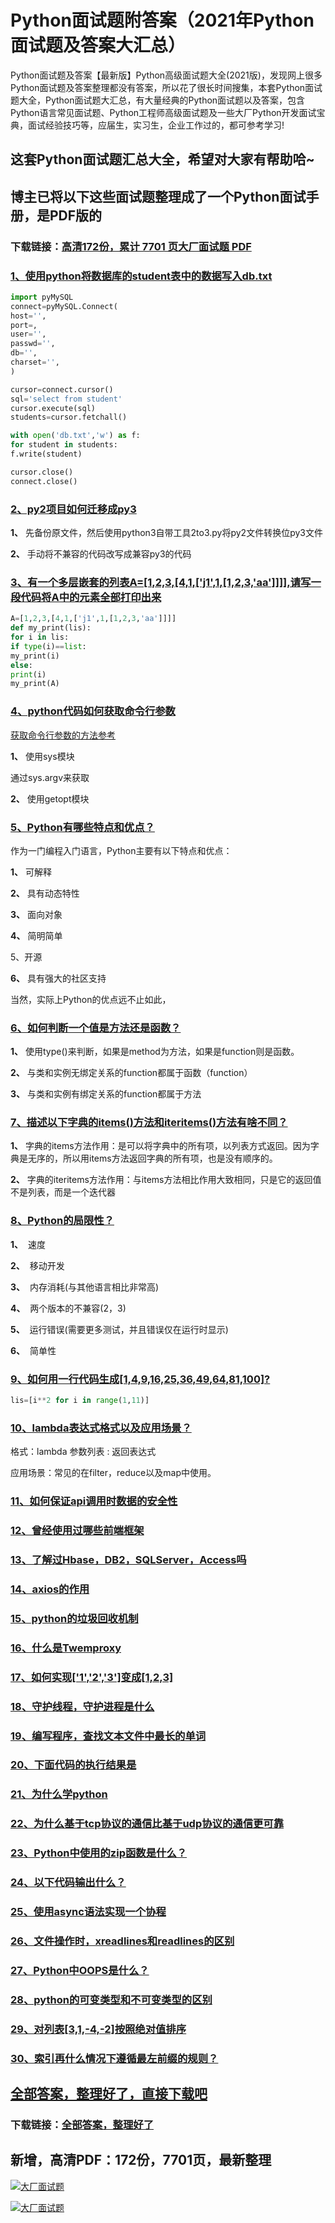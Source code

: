 # Python面试题附答案（2021年Python面试题及答案大汇总）

Python面试题及答案【最新版】Python高级面试题大全(2021版)，发现网上很多Python面试题及答案整理都没有答案，所以花了很长时间搜集，本套Python面试题大全，Python面试题大汇总，有大量经典的Python面试题以及答案，包含Python语言常见面试题、Python工程师高级面试题及一些大厂Python开发面试宝典，面试经验技巧等，应届生，实习生，企业工作过的，都可参考学习!

## 这套Python面试题汇总大全，希望对大家有帮助哈~ 

## 博主已将以下这些面试题整理成了一个Python面试手册，是PDF版的

### 下载链接：[高清172份，累计 7701 页大厂面试题  PDF](https://github.com/javatechnorth/javanorth-itbooks/blob/master/docs/index.md)


### [1、使用python将数据库的student表中的数据写入db.txt](https://gitee.com/souyunku/NewDevBooks/blob/master/docs/Python/Python面试题附答案（2021年Python面试题及答案大汇总）.md#1使用python将数据库的student表中的数据写入dbtxt)  


```python
import pyMySQL
connect=pyMySQL.Connect(
host='',
port=,
user='',
passwd='',
db='',
charset='',
)

cursor=connect.cursor()
sql='select from student'
cursor.execute(sql)
students=cursor.fetchall()

with open('db.txt','w') as f:
for student in students:
f.write(student)

cursor.close()
connect.close()
```


### [2、py2项目如何迁移成py3](https://gitee.com/souyunku/NewDevBooks/blob/master/docs/Python/Python面试题附答案（2021年Python面试题及答案大汇总）.md#2py2项目如何迁移成py3)  


**1、** 先备份原文件，然后使用python3自带工具2to3.py将py2文件转换位py3文件

**2、** 手动将不兼容的代码改写成兼容py3的代码


### [3、有一个多层嵌套的列表A=[1,2,3,[4,1,['j1',1,[1,2,3,'aa']]]],请写一段代码将A中的元素全部打印出来](https://gitee.com/souyunku/NewDevBooks/blob/master/docs/Python/Python面试题附答案（2021年Python面试题及答案大汇总）.md#3有一个多层嵌套的列表a=[1,2,3,[4,1,['j1',1,[1,2,3,'aa']]]],请写一段代码将a中的元素全部打印出来)  


```python
A=[1,2,3,[4,1,['j1',1,[1,2,3,'aa']]]]
def my_print(lis):
for i in lis:
if type(i)==list:
my_print(i)
else:
print(i)
my_print(A)
```


### [4、python代码如何获取命令行参数](https://gitee.com/souyunku/NewDevBooks/blob/master/docs/Python/Python面试题附答案（2021年Python面试题及答案大汇总）.md#4python代码如何获取命令行参数)  


[获取命令行参数的方法参考](https://www.cnblogs.com/ouyangpeng/p/8537616.html)

**1、** 使用sys模块

通过sys.argv来获取

**2、** 使用getopt模块


### [5、Python有哪些特点和优点？](https://gitee.com/souyunku/NewDevBooks/blob/master/docs/Python/Python面试题附答案（2021年Python面试题及答案大汇总）.md#5python有哪些特点和优点)  


作为一门编程入门语言，Python主要有以下特点和优点：

**1、** 可解释

**2、** 具有动态特性

**3、** 面向对象

**4、** 简明简单

5、开源

**6、** 具有强大的社区支持

当然，实际上Python的优点远不止如此，


### [6、如何判断一个值是方法还是函数？](https://gitee.com/souyunku/NewDevBooks/blob/master/docs/Python/Python面试题附答案（2021年Python面试题及答案大汇总）.md#6如何判断一个值是方法还是函数)  


**1、** 使用type()来判断，如果是method为方法，如果是function则是函数。

**2、** 与类和实例无绑定关系的function都属于函数（function）

**3、** 与类和实例有绑定关系的function都属于方法


### [7、描述以下字典的items()方法和iteritems()方法有啥不同？](https://gitee.com/souyunku/NewDevBooks/blob/master/docs/Python/Python面试题附答案（2021年Python面试题及答案大汇总）.md#7描述以下字典的items方法和iteritems方法有啥不同)  


**1、** 字典的items方法作用：是可以将字典中的所有项，以列表方式返回。因为字典是无序的，所以用items方法返回字典的所有项，也是没有顺序的。

**2、** 字典的iteritems方法作用：与items方法相比作用大致相同，只是它的返回值不是列表，而是一个迭代器


### [8、Python的局限性？](https://gitee.com/souyunku/NewDevBooks/blob/master/docs/Python/Python面试题附答案（2021年Python面试题及答案大汇总）.md#8python的局限性)  


**1、**  速度

**2、**  移动开发

**3、**  内存消耗(与其他语言相比非常高)

**4、**  两个版本的不兼容(2，3)

**5、**  运行错误(需要更多测试，并且错误仅在运行时显示)

**6、**  简单性


### [9、如何用一行代码生成[1,4,9,16,25,36,49,64,81,100]?](https://gitee.com/souyunku/NewDevBooks/blob/master/docs/Python/Python面试题附答案（2021年Python面试题及答案大汇总）.md#9如何用一行代码生成[1,4,9,16,25,36,49,64,81,100])  


```python
lis=[i**2 for i in range(1,11)]
```


### [10、lambda表达式格式以及应用场景？](https://gitee.com/souyunku/NewDevBooks/blob/master/docs/Python/Python面试题附答案（2021年Python面试题及答案大汇总）.md#10lambda表达式格式以及应用场景)  


格式：lambda 参数列表 : 返回表达式

应用场景：常见的在filter，reduce以及map中使用。


### [11、如何保证api调用时数据的安全性](https://gitee.com/souyunku/NewDevBooks/blob/master/docs/Python/Python面试题附答案（2021年Python面试题及答案大汇总）.md#11如何保证api调用时数据的安全性)  

### [12、曾经使用过哪些前端框架](https://gitee.com/souyunku/NewDevBooks/blob/master/docs/Python/Python面试题附答案（2021年Python面试题及答案大汇总）.md#12曾经使用过哪些前端框架)  

### [13、了解过Hbase，DB2，SQLServer，Access吗](https://gitee.com/souyunku/NewDevBooks/blob/master/docs/Python/Python面试题附答案（2021年Python面试题及答案大汇总）.md#13了解过hbasedb2sqlserveraccess吗)  

### [14、axios的作用](https://gitee.com/souyunku/NewDevBooks/blob/master/docs/Python/Python面试题附答案（2021年Python面试题及答案大汇总）.md#14axios的作用)  

### [15、python的垃圾回收机制](https://gitee.com/souyunku/NewDevBooks/blob/master/docs/Python/Python面试题附答案（2021年Python面试题及答案大汇总）.md#15python的垃圾回收机制)  

### [16、什么是Twemproxy](https://gitee.com/souyunku/NewDevBooks/blob/master/docs/Python/Python面试题附答案（2021年Python面试题及答案大汇总）.md#16什么是twemproxy)  

### [17、如何实现['1','2','3']变成[1,2,3]](https://gitee.com/souyunku/NewDevBooks/blob/master/docs/Python/Python面试题附答案（2021年Python面试题及答案大汇总）.md#17如何实现['1','2','3']变成[1,2,3])  

### [18、守护线程，守护进程是什么](https://gitee.com/souyunku/NewDevBooks/blob/master/docs/Python/Python面试题附答案（2021年Python面试题及答案大汇总）.md#18守护线程守护进程是什么)  

### [19、编写程序，查找文本文件中最长的单词](https://gitee.com/souyunku/NewDevBooks/blob/master/docs/Python/Python面试题附答案（2021年Python面试题及答案大汇总）.md#19编写程序查找文本文件中最长的单词)  

### [20、下面代码的执行结果是](https://gitee.com/souyunku/NewDevBooks/blob/master/docs/Python/Python面试题附答案（2021年Python面试题及答案大汇总）.md#20下面代码的执行结果是)  

### [21、为什么学python](https://gitee.com/souyunku/NewDevBooks/blob/master/docs/Python/Python面试题附答案（2021年Python面试题及答案大汇总）.md#21为什么学python)  

### [22、为什么基于tcp协议的通信比基于udp协议的通信更可靠](https://gitee.com/souyunku/NewDevBooks/blob/master/docs/Python/Python面试题附答案（2021年Python面试题及答案大汇总）.md#22为什么基于tcp协议的通信比基于udp协议的通信更可靠)  

### [23、Python中使用的zip函数是什么？](https://gitee.com/souyunku/NewDevBooks/blob/master/docs/Python/Python面试题附答案（2021年Python面试题及答案大汇总）.md#23python中使用的zip函数是什么)  

### [24、以下代码输出什么？](https://gitee.com/souyunku/NewDevBooks/blob/master/docs/Python/Python面试题附答案（2021年Python面试题及答案大汇总）.md#24以下代码输出什么)  

### [25、使用async语法实现一个协程](https://gitee.com/souyunku/NewDevBooks/blob/master/docs/Python/Python面试题附答案（2021年Python面试题及答案大汇总）.md#25使用async语法实现一个协程)  

### [26、文件操作时，xreadlines和readlines的区别](https://gitee.com/souyunku/NewDevBooks/blob/master/docs/Python/Python面试题附答案（2021年Python面试题及答案大汇总）.md#26文件操作时xreadlines和readlines的区别)  

### [27、Python中OOPS是什么？](https://gitee.com/souyunku/NewDevBooks/blob/master/docs/Python/Python面试题附答案（2021年Python面试题及答案大汇总）.md#27python中oops是什么)  

### [28、python的可变类型和不可变类型的区别](https://gitee.com/souyunku/NewDevBooks/blob/master/docs/Python/Python面试题附答案（2021年Python面试题及答案大汇总）.md#28python的可变类型和不可变类型的区别)  

### [29、对列表[3,1,-4,-2]按照绝对值排序](https://gitee.com/souyunku/NewDevBooks/blob/master/docs/Python/Python面试题附答案（2021年Python面试题及答案大汇总）.md#29对列表[3,1,-4,-2]按照绝对值排序)  

### [30、索引再什么情况下遵循最左前缀的规则？](https://gitee.com/souyunku/NewDevBooks/blob/master/docs/Python/Python面试题附答案（2021年Python面试题及答案大汇总）.md#30索引再什么情况下遵循最左前缀的规则)  





## [全部答案，整理好了，直接下载吧](https://gitee.com/souyunku/DevBooks/blob/master/docs/daan.md)

### 下载链接：[全部答案，整理好了](https://gitee.com/souyunku/NewDevBooks/blob/master/docs/daan.md)




## 新增，高清PDF：172份，7701页，最新整理

[![大厂面试题](https://www.souyunku.com/wp-content/uploads/weixin/mst.png "架构师专栏")](https://www.souyunku.com/wp-content/uploads/weixin/githup-weixin.png "架构师专栏")

[![大厂面试题](https://www.souyunku.com/wp-content/uploads/weixin/githup-weixin.png "架构师专栏")](https://www.souyunku.com/wp-content/uploads/weixin/githup-weixin.png "架构师专栏")

